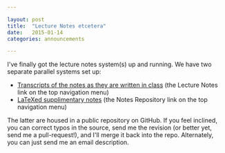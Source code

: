 ```yaml
---

layout: post
title:  "Lecture Notes etcetera"
date:   2015-01-14
categories: announcements 

---
```


I've finally got the lecture notes system(s) up and running. We have two separate parallel systems set up:

- [Transcripts of the notes as they are written in class][lecnotes] (the Lecture Notes link on the top navigation menu)
- [LaTeXed supplimentary notes][texnotes] (the Notes Repository link on the top navigation menu)

The latter are housed in a public repository on GitHub. If you feel inclined, you can correct typos in the source, send me the revision (or better yet, send me a pull-request!), and I'll merge it back into the repo. Alternately, you can just send me an email description.


[lecnotes]: http://dkrashen.github.io/csa/lectures/
[texnotes]: https://github.com/dkrashen/csa-notes
